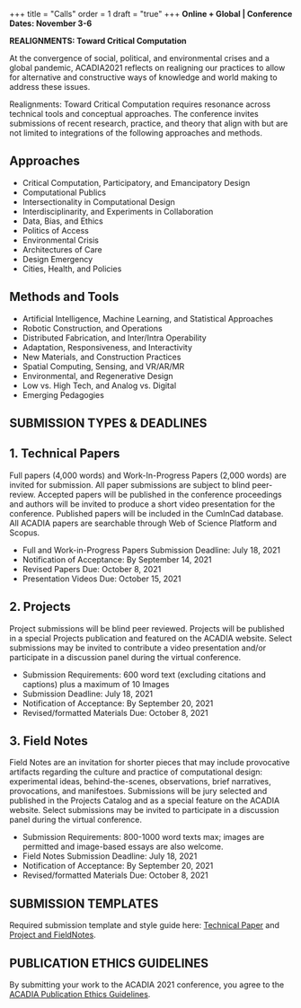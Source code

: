 +++
title = "Calls"
order = 1
draft = "true"
+++
**Online + Global | Conference Dates: November 3-6**

**REALIGNMENTS: Toward Critical Computation**


At the convergence of social, political, and environmental crises and a global pandemic, ACADIA2021 reflects on realigning our practices to allow for alternative and constructive ways of knowledge and world making to address these issues. 

Realignments: Toward Critical Computation requires resonance across technical tools and conceptual approaches. The conference invites submissions of recent research, practice, and theory that align with but are not limited to integrations of the following approaches and methods.

## Approaches
   - Critical Computation, Participatory, and Emancipatory Design
   - Computational Publics
   - Intersectionality in Computational Design 
   - Interdisciplinarity, and Experiments in Collaboration
   - Data, Bias, and Ethics 
   - Politics of Access
   - Environmental Crisis
   - Architectures of Care 
   - Design Emergency 
   - Cities, Health, and Policies



## Methods and Tools
  - Artificial Intelligence, Machine Learning, and Statistical Approaches
  - Robotic Construction, and Operations
  - Distributed Fabrication, and Inter/Intra Operability 
  - Adaptation, Responsiveness, and Interactivity
  - New Materials, and Construction Practices
  - Spatial Computing, Sensing, and VR/AR/MR
  - Environmental, and Regenerative Design
  - Low vs. High Tech, and Analog vs. Digital
  - Emerging Pedagogies




## SUBMISSION TYPES & DEADLINES

## 1. Technical Papers

Full papers (4,000 words) and Work-In-Progress Papers (2,000 words) are invited for submission. All paper submissions are subject to blind peer-review. Accepted papers will be published in the conference proceedings and authors will be invited to produce a short video presentation for the conference. Published papers will be included in the CumInCad database. All ACADIA papers are searchable through Web of Science Platform and Scopus.

  - Full and Work-in-Progress Papers Submission Deadline: July 18, 2021
  - Notification of Acceptance: By September 14, 2021
  - Revised Papers Due: October 8, 2021
  - Presentation Videos Due: October 15, 2021


## 2. Projects

Project submissions will be blind peer reviewed. Projects will be published in a special Projects publication and featured on the ACADIA website. Select submissions may be invited to contribute a video presentation and/or participate in a discussion panel during the virtual conference. 


  - Submission Requirements: 600 word text (excluding citations and captions) plus a maximum of 10 Images
  - Submission Deadline: July 18, 2021
  - Notification of Acceptance: By September 20, 2021
  - Revised/formatted Materials Due: October 8, 2021



## 3. Field Notes
Field Notes are an invitation for shorter pieces that may include provocative artifacts regarding the culture and practice of computational design: experimental ideas, behind-the-scenes, observations, brief narratives, provocations, and manifestoes. Submissions will be jury selected and published in the Projects Catalog and as a special feature on the ACADIA website. Select submissions may be invited to participate in a discussion panel during the virtual conference. 

  - Submission Requirements: 800-1000 word texts max; images are permitted and image-based essays are also welcome.
  - Field Notes Submission Deadline: July 18, 2021
  - Notification of Acceptance: By September 20, 2021
  - Revised/formatted Materials Due: October 8, 2021


##  SUBMISSION TEMPLATES
Required submission template and style guide here: [Technical Paper](./ACADIA_2021_FullPaper_Instructions.docx) and [Project and FieldNotes](./ACADIA_2021_ProjectFieldNotes_StyleGuide.docx).



##  PUBLICATION ETHICS GUIDELINES

By submitting your work to the ACADIA 2021 conference, you agree to the [ACADIA Publication Ethics Guidelines](http://acadia.org/content/conferences#publication_ethics).



